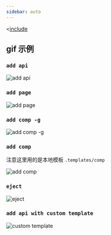 ```yaml
---
sidebar: auto
---
```


<[include](tua-mp-cli/README.md)

## gif 示例
### `add api`

<p><img :src="$withBase('/cli/add-api.gif')" alt="add api"></p>

### `add page`

<p><img :src="$withBase('/cli/add-page.gif')" alt="add page"></p>

### `add comp -g`

<p><img :src="$withBase('/cli/add-comp-global.gif')" alt="add comp -g"></p>

### `add comp`

注意这里用的是本地模板 `.templates/comp`

<p><img :src="$withBase('/cli/add-comp-local.gif')" alt="add comp"></p>

### `eject`

<p><img :src="$withBase('/cli/eject.gif')" alt="eject"></p>

### `add api with custom template`

<p><img :src="$withBase('/cli/custom-template.gif')" alt="custom template"></p>
